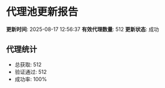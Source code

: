 # 代理池更新报告

**更新时间**: 2025-08-17 12:56:37
**有效代理数量**: 512
**更新状态**:  成功

## 代理统计
- 总获取: 512
- 验证通过: 512
- 成功率: 100%
